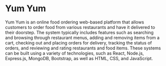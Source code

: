 # Yum Yum 
Yum Yum is an online food ordering web-based platform that allows customers to order food from various restaurants and have it delivered to their doorstep. The system typically includes features such as searching and browsing through restaurant menus, adding and removing items from a cart, checking out and placing orders for delivery, tracking the status of orders, and reviewing and rating restaurants and food items. These systems can be built using a variety of technologies, such as React, Node.js, Express.js, MongoDB, Bootstrap, as well as HTML, CSS, and JavaScript.
